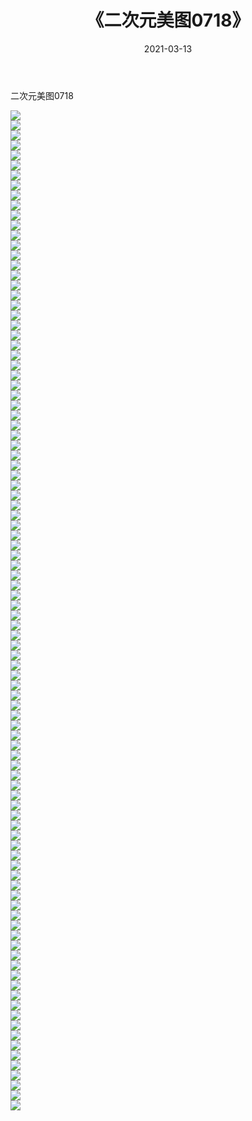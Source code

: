 ﻿---
layout: post
title:  《二次元美图0718》
date:   2021-03-13
img: http://imgx.orgx.ga/二次元/2021/二次元美图0718/000.jpg
categories: [美女, 清纯, 唯美]
---

二次元美图0718

 ![](http://imgx.orgx.ga/二次元/2021/二次元美图0718/001.png) <br>![](http://imgx.orgx.ga/二次元/2021/二次元美图0718/002.png) <br>![](http://imgx.orgx.ga/二次元/2021/二次元美图0718/003.png) <br>![](http://imgx.orgx.ga/二次元/2021/二次元美图0718/004.png) <br>![](http://imgx.orgx.ga/二次元/2021/二次元美图0718/005.png) <br>![](http://imgx.orgx.ga/二次元/2021/二次元美图0718/006.png) <br>![](http://imgx.orgx.ga/二次元/2021/二次元美图0718/007.png) <br>![](http://imgx.orgx.ga/二次元/2021/二次元美图0718/008.png) <br>![](http://imgx.orgx.ga/二次元/2021/二次元美图0718/009.png) <br>![](http://imgx.orgx.ga/二次元/2021/二次元美图0718/010.png) <br>![](http://imgx.orgx.ga/二次元/2021/二次元美图0718/011.png) <br>![](http://imgx.orgx.ga/二次元/2021/二次元美图0718/012.png) <br>![](http://imgx.orgx.ga/二次元/2021/二次元美图0718/013.png) <br>![](http://imgx.orgx.ga/二次元/2021/二次元美图0718/014.png) <br>![](http://imgx.orgx.ga/二次元/2021/二次元美图0718/015.png) <br>![](http://imgx.orgx.ga/二次元/2021/二次元美图0718/016.png) <br>![](http://imgx.orgx.ga/二次元/2021/二次元美图0718/017.png) <br>![](http://imgx.orgx.ga/二次元/2021/二次元美图0718/018.png) <br>![](http://imgx.orgx.ga/二次元/2021/二次元美图0718/019.png) <br>![](http://imgx.orgx.ga/二次元/2021/二次元美图0718/020.png) <br>![](http://imgx.orgx.ga/二次元/2021/二次元美图0718/021.png) <br>![](http://imgx.orgx.ga/二次元/2021/二次元美图0718/022.png) <br>![](http://imgx.orgx.ga/二次元/2021/二次元美图0718/023.png) <br>![](http://imgx.orgx.ga/二次元/2021/二次元美图0718/024.png) <br>![](http://imgx.orgx.ga/二次元/2021/二次元美图0718/025.png) <br>![](http://imgx.orgx.ga/二次元/2021/二次元美图0718/026.png) <br>![](http://imgx.orgx.ga/二次元/2021/二次元美图0718/027.png) <br>![](http://imgx.orgx.ga/二次元/2021/二次元美图0718/028.png) <br>![](http://imgx.orgx.ga/二次元/2021/二次元美图0718/029.png) <br>![](http://imgx.orgx.ga/二次元/2021/二次元美图0718/030.png) <br>![](http://imgx.orgx.ga/二次元/2021/二次元美图0718/031.png) <br>![](http://imgx.orgx.ga/二次元/2021/二次元美图0718/032.png) <br>![](http://imgx.orgx.ga/二次元/2021/二次元美图0718/033.png) <br>![](http://imgx.orgx.ga/二次元/2021/二次元美图0718/034.png) <br>![](http://imgx.orgx.ga/二次元/2021/二次元美图0718/035.png) <br>![](http://imgx.orgx.ga/二次元/2021/二次元美图0718/036.png) <br>![](http://imgx.orgx.ga/二次元/2021/二次元美图0718/037.png) <br>![](http://imgx.orgx.ga/二次元/2021/二次元美图0718/038.png) <br>![](http://imgx.orgx.ga/二次元/2021/二次元美图0718/039.png) <br>![](http://imgx.orgx.ga/二次元/2021/二次元美图0718/040.png) <br>![](http://imgx.orgx.ga/二次元/2021/二次元美图0718/041.png) <br>![](http://imgx.orgx.ga/二次元/2021/二次元美图0718/042.png) <br>![](http://imgx.orgx.ga/二次元/2021/二次元美图0718/043.png) <br>![](http://imgx.orgx.ga/二次元/2021/二次元美图0718/044.png) <br>![](http://imgx.orgx.ga/二次元/2021/二次元美图0718/045.png) <br>![](http://imgx.orgx.ga/二次元/2021/二次元美图0718/046.png) <br>![](http://imgx.orgx.ga/二次元/2021/二次元美图0718/047.png) <br>![](http://imgx.orgx.ga/二次元/2021/二次元美图0718/048.png) <br>![](http://imgx.orgx.ga/二次元/2021/二次元美图0718/049.png) <br>![](http://imgx.orgx.ga/二次元/2021/二次元美图0718/050.png) <br>![](http://imgx.orgx.ga/二次元/2021/二次元美图0718/051.png) <br>![](http://imgx.orgx.ga/二次元/2021/二次元美图0718/052.png) <br>![](http://imgx.orgx.ga/二次元/2021/二次元美图0718/053.png) <br>![](http://imgx.orgx.ga/二次元/2021/二次元美图0718/054.png) <br>![](http://imgx.orgx.ga/二次元/2021/二次元美图0718/055.png) <br>![](http://imgx.orgx.ga/二次元/2021/二次元美图0718/056.png) <br>![](http://imgx.orgx.ga/二次元/2021/二次元美图0718/057.png) <br>![](http://imgx.orgx.ga/二次元/2021/二次元美图0718/058.png) <br>![](http://imgx.orgx.ga/二次元/2021/二次元美图0718/059.png) <br>![](http://imgx.orgx.ga/二次元/2021/二次元美图0718/060.png) <br>![](http://imgx.orgx.ga/二次元/2021/二次元美图0718/061.png) <br>![](http://imgx.orgx.ga/二次元/2021/二次元美图0718/062.png) <br>![](http://imgx.orgx.ga/二次元/2021/二次元美图0718/063.png) <br>![](http://imgx.orgx.ga/二次元/2021/二次元美图0718/064.png) <br>![](http://imgx.orgx.ga/二次元/2021/二次元美图0718/065.png) <br>![](http://imgx.orgx.ga/二次元/2021/二次元美图0718/066.png) <br>![](http://imgx.orgx.ga/二次元/2021/二次元美图0718/067.png) <br>![](http://imgx.orgx.ga/二次元/2021/二次元美图0718/068.png) <br>![](http://imgx.orgx.ga/二次元/2021/二次元美图0718/069.png) <br>![](http://imgx.orgx.ga/二次元/2021/二次元美图0718/070.png) <br>![](http://imgx.orgx.ga/二次元/2021/二次元美图0718/071.png) <br>![](http://imgx.orgx.ga/二次元/2021/二次元美图0718/072.png) <br>![](http://imgx.orgx.ga/二次元/2021/二次元美图0718/073.png) <br>![](http://imgx.orgx.ga/二次元/2021/二次元美图0718/074.png) <br>![](http://imgx.orgx.ga/二次元/2021/二次元美图0718/075.png) <br>![](http://imgx.orgx.ga/二次元/2021/二次元美图0718/076.png) <br>![](http://imgx.orgx.ga/二次元/2021/二次元美图0718/077.png) <br>![](http://imgx.orgx.ga/二次元/2021/二次元美图0718/078.png) <br>![](http://imgx.orgx.ga/二次元/2021/二次元美图0718/079.png) <br>![](http://imgx.orgx.ga/二次元/2021/二次元美图0718/080.png) <br>![](http://imgx.orgx.ga/二次元/2021/二次元美图0718/081.png) <br>![](http://imgx.orgx.ga/二次元/2021/二次元美图0718/082.png) <br>![](http://imgx.orgx.ga/二次元/2021/二次元美图0718/083.png) <br>![](http://imgx.orgx.ga/二次元/2021/二次元美图0718/084.png) <br>![](http://imgx.orgx.ga/二次元/2021/二次元美图0718/085.png) <br>![](http://imgx.orgx.ga/二次元/2021/二次元美图0718/086.png) <br>![](http://imgx.orgx.ga/二次元/2021/二次元美图0718/087.png) <br>![](http://imgx.orgx.ga/二次元/2021/二次元美图0718/088.png) <br>![](http://imgx.orgx.ga/二次元/2021/二次元美图0718/089.png) <br>![](http://imgx.orgx.ga/二次元/2021/二次元美图0718/090.png) <br>![](http://imgx.orgx.ga/二次元/2021/二次元美图0718/091.png) <br>![](http://imgx.orgx.ga/二次元/2021/二次元美图0718/092.png) <br>![](http://imgx.orgx.ga/二次元/2021/二次元美图0718/093.png) <br>![](http://imgx.orgx.ga/二次元/2021/二次元美图0718/094.png) <br>![](http://imgx.orgx.ga/二次元/2021/二次元美图0718/095.png) <br>![](http://imgx.orgx.ga/二次元/2021/二次元美图0718/096.png) <br>![](http://imgx.orgx.ga/二次元/2021/二次元美图0718/097.png) <br>![](http://imgx.orgx.ga/二次元/2021/二次元美图0718/098.png) <br>![](http://imgx.orgx.ga/二次元/2021/二次元美图0718/099.png) <br>![](http://imgx.orgx.ga/二次元/2021/二次元美图0718/100.png) <br>